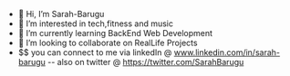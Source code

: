 - 👋 Hi, I’m Sarah-Barugu
- 👀 I’m interested in tech,fitness and music
- 🌱 I’m currently learning BackEnd Web Development 
- 💞️ I’m looking to collaborate on RealLife Projects
- $$ you can connect to me via linkedIn @ www.linkedin.com/in/sarah-barugu
-- also on twitter @ https://twitter.com/SarahBarugu
<!---
Sarah-Barugu/Sarah-Barugu is a ✨ special ✨ repository because its `README.md` (this file) appears on your GitHub profile.
You can click the Preview link to take a look at your changes.
--->
